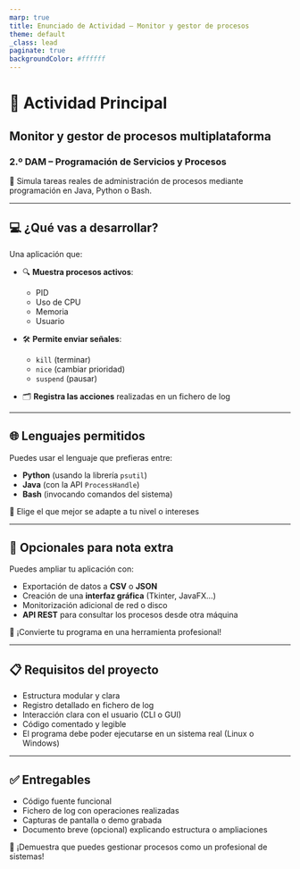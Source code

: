 ```yaml
---
marp: true
title: Enunciado de Actividad – Monitor y gestor de procesos
theme: default
_class: lead
paginate: true
backgroundColor: #ffffff
---
```


# 🧠 Actividad Principal  
## Monitor y gestor de procesos multiplataforma  
### 2.º DAM – Programación de Servicios y Procesos

🎯 Simula tareas reales de administración de procesos mediante programación en Java, Python o Bash.

---

## 💻 ¿Qué vas a desarrollar?

Una aplicación que:

- 🔍 **Muestra procesos activos**:
  - PID
  - Uso de CPU
  - Memoria
  - Usuario

- 🛠️ **Permite enviar señales**:
  - `kill` (terminar)
  - `nice` (cambiar prioridad)
  - `suspend` (pausar)

- 🗂️ **Registra las acciones** realizadas en un fichero de log

---

## 🌐 Lenguajes permitidos

Puedes usar el lenguaje que prefieras entre:

- **Python** (usando la librería `psutil`)
- **Java** (con la API `ProcessHandle`)
- **Bash** (invocando comandos del sistema)

📌 Elige el que mejor se adapte a tu nivel o intereses

---

## 🌟 Opcionales para nota extra

Puedes ampliar tu aplicación con:

- Exportación de datos a **CSV** o **JSON**  
- Creación de una **interfaz gráfica** (Tkinter, JavaFX…)  
- Monitorización adicional de red o disco  
- **API REST** para consultar los procesos desde otra máquina

🎯 ¡Convierte tu programa en una herramienta profesional!

---

## 📋 Requisitos del proyecto

- Estructura modular y clara  
- Registro detallado en fichero de log  
- Interacción clara con el usuario (CLI o GUI)  
- Código comentado y legible  
- El programa debe poder ejecutarse en un sistema real (Linux o Windows)

---

## ✅ Entregables

- Código fuente funcional  
- Fichero de log con operaciones realizadas  
- Capturas de pantalla o demo grabada  
- Documento breve (opcional) explicando estructura o ampliaciones

🎯 ¡Demuestra que puedes gestionar procesos como un profesional de sistemas!
